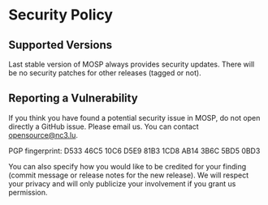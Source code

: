 # Security Policy

## Supported Versions

Last stable version of MOSP always provides security updates.
There will be no security patches for other releases (tagged or not).

## Reporting a Vulnerability

If you think you have found a potential security issue in MOSP, do not open
directly a GitHub issue. Please email us. You can contact
[opensource@nc3.lu](mailto:opensource@nc3.lu).

PGP fingerprint: D533 46C5 10C6 D5E9 81B3 1CD8 AB14 3B6C 5BD5 0BD3


You can also specify how you would like to be credited for your finding
(commit message or release notes for the new release). We will
respect your privacy and will only publicize your involvement if you
grant us permission.
